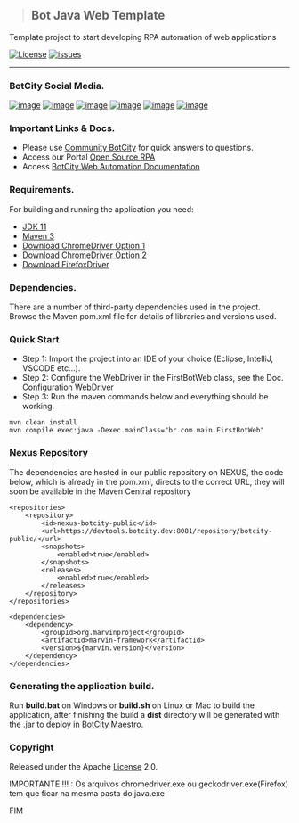 > ## Bot Java Web Template
Template project to start developing RPA automation of web applications

[![License](http://img.shields.io/:license-apache-blue.svg)](http://www.apache.org/licenses/LICENSE-2.0.html)
[![issues](https://img.shields.io/github/issues/botcity-dev/bot-java-web-template)](https://github.com/botcity-dev/bot-java-web-template/issues)

---
### BotCity Social Media.
[![image](https://img.shields.io/badge/LinkedIn-0077B5?style=for-the-badge&logo=linkedin&logoColor=white)](https://www.linkedin.com/company/botcity/mycompany/)
[![image](https://img.shields.io/badge/YouTube-FF0000?style=for-the-badge&logo=youtube&logoColor=white)](https://www.youtube.com/@botcity-dev)
[![image](https://img.shields.io/badge/Twitter-1DA1F2?style=for-the-badge&logo=twitter&logoColor=white)](https://twitter.com/botcitydev)
[![image](https://img.shields.io/badge/Blogger-FF5722?style=for-the-badge&logo=blogger&logoColor=white)](https://blog.botcity.dev/pt-br/)
[![image](https://img.shields.io/badge/Instagram-E4405F?style=for-the-badge&logo=instagram&logoColor=white)](https://www.instagram.com/botcity_dev/)
[![image](https://img.shields.io/badge/Slack-4A154B?style=for-the-badge&logo=slack&logoColor=white)](https://botcity.dev/slack)

### Important Links & Docs.
* Please use [Community BotCity](https://community.botcity.dev/) for quick answers to questions.
* Access our Portal [Open Source RPA](https://www.botcity.dev/)
* Access [BotCity Web Automation Documentation](https://documentation.botcity.dev/frameworks/web/)

### Requirements.
For building and running the application you need:
- [JDK 11](https://www.oracle.com/java/technologies/javase/jdk11-archive-downloads.html)
- [Maven 3](https://maven.apache.org)
- [Download ChromeDriver Option 1](https://sites.google.com/chromium.org/driver/?pli=1)
- [Download ChromeDriver Option 2](https://chromedriver.storage.googleapis.com/index.html)
- [Download FirefoxDriver](https://github.com/mozilla/geckodriver/releases)

### Dependencies.
There are a number of third-party dependencies used in the project. Browse the Maven pom.xml 
file for details of libraries and versions used.

### Quick Start
* Step 1: Import the project into an IDE of your choice (Eclipse, IntelliJ, VSCODE etc...).
* Step 2: Configure the WebDriver in the FirstBotWeb class, see the Doc. [Configuration WebDriver](https://documentation.botcity.dev/frameworks/web/configuration/#__tabbed_2_2)
* Step 3: Run the maven commands below and everything should be working.

```
mvn clean install
mvn compile exec:java -Dexec.mainClass="br.com.main.FirstBotWeb"
```

### Nexus Repository
The dependencies are hosted in our public repository on NEXUS, the code below, which is already in the pom.xml, directs to the correct URL, they will soon be available in the Maven Central repository
```
<repositories>
    <repository>
        <id>nexus-botcity-public</id>
        <url>https://devtools.botcity.dev:8081/repository/botcity-public/</url>
        <snapshots>
            <enabled>true</enabled>
        </snapshots>
        <releases>
            <enabled>true</enabled>
        </releases>
    </repository>
</repositories>
    
<dependencies>
    <dependency>
        <groupId>org.marvinproject</groupId>
        <artifactId>marvin-framework</artifactId>
        <version>${marvin.version}</version>
    </dependency>
</dependencies>
```
### Generating the application build.
Run **build.bat** on Windows or **build.sh** on Linux or Mac to build the application, 
after finishing the build a **dist** directory will be generated with the .jar to 
deploy in [BotCity Maestro](https://documentation.botcity.dev/en/maestro/).

### Copyright
Released under the Apache [License](https://www.apache.org/licenses/LICENSE-2.0) 2.0.

IMPORTANTE !!! : Os arquivos chromedriver.exe ou geckodriver.exe(Firefox) tem que ficar na mesma pasta do java.exe

FIM